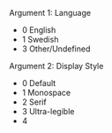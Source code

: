 Argument 1: Language
- 0 English
- 1 Swedish
- 3 Other/Undefined

Argument 2: Display Style
- 0 Default
- 1 Monospace
- 2 Serif
- 3 Ultra-legible
- 4 
